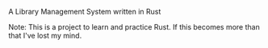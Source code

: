 A Library Management System written in Rust

Note: This is a project to learn and practice Rust. If this becomes more than that I've lost my mind. 
